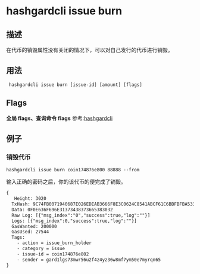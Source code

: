 # hashgardcli issue burn

## 描述
在代币的销毁属性没有关闭的情况下，可以对自己发行的代币进行销毁。
## 用法
```shell
 hashgardcli issue burn [issue-id] [amount] [flags]
```
## Flags

**全局 flags、查询命令 flags** 参考:[hashgardcli](../README.md)

## 例子
### 销毁代币
```shell
hashgardcli issue burn coin174876e800 88888 --from
```
输入正确的密码之后，你的该代币的便完成了销毁。
```txt
{
   Height: 3020
  TxHash: 9C74FB0071940687E026EDEAB3666F8E3C0624C8541ABCF61C6BBFBFBA533F97
  Data: 0F0E636F696E31373438373665383032
  Raw Log: [{"msg_index":"0","success":true,"log":""}]
  Logs: [{"msg_index":0,"success":true,"log":""}]
  GasWanted: 200000
  GasUsed: 27544
  Tags:
    - action = issue_burn_holder
    - category = issue
    - issue-id = coin174876e802
    - sender = gard1lgs73mwr56u2f4z4yz36w8mf7ym50e7myrqn65
}
```
